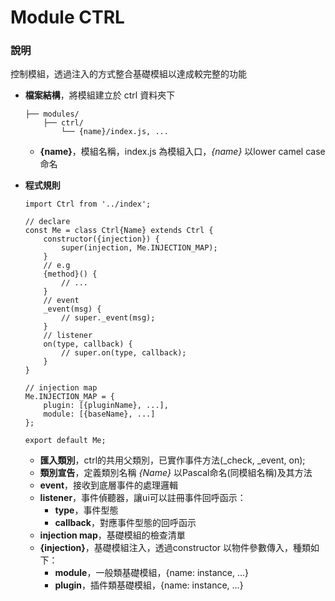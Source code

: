 # Module CTRL

### 說明

控制模組，透過注入的方式整合基礎模組以達成較完整的功能

- **檔案結構**，將模組建立於 ctrl 資料夾下

    ```
    ├── modules/
        ├── ctrl/
            └── {name}/index.js, ...
    ```

    - **{name}**，模組名稱，index.js 為模組入口，*{name}* 以lower camel case命名

- **程式規則**

    ```
    import Ctrl from '../index';

    // declare
    const Me = class Ctrl{Name} extends Ctrl {
        constructor({injection}) {
            super(injection, Me.INJECTION_MAP);
        }
        // e.g
        {method}() {
            // ...
        }
        // event
        _event(msg) {
            // super._event(msg);
        }
        // listener
        on(type, callback) {
            // super.on(type, callback);
        }
    }

    // injection map
    Me.INJECTION_MAP = {
        plugin: [{pluginName}, ...],
        module: [{baseName}, ...]
    };

    export default Me;
    ```

    - **匯入類別**，ctrl的共用父類別，已實作事件方法(_check, _event, on);
    - **類別宣告**，定義類別名稱 *{Name}* 以Pascal命名(同模組名稱)及其方法
    - **event**，接收到底層事件的處理邏輯
    - **listener**，事件偵聽器，讓ui可以註冊事件回呼函示：
        * **type**，事件型態
        * **callback**，對應事件型態的回呼函示
    - **injection map**，基礎模組的檢查清單
    - **{injection}**，基礎模組注入，透過constructor 以物件參數傳入，種類如下：
        * **module**，一般類基礎模組，{name: instance, ...}
        * **plugin**，插件類基礎模組，{name: instance, ...}
